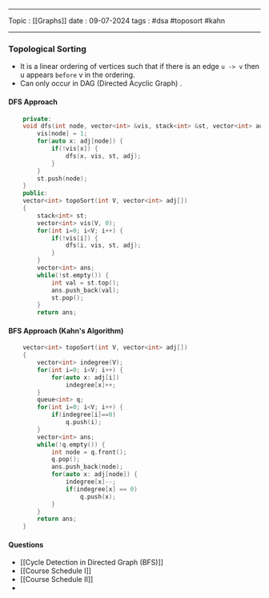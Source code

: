 
---
Topic : [[Graphs]]
date : 09-07-2024
tags : #dsa #toposort #kahn 

---
### **Topological Sorting** 
- It is a linear ordering of vertices such that if there is an edge `u -> v` then u appears `before` v in the ordering. 
- Can only occur in DAG (Directed Acyclic Graph) . 

#### **DFS Approach**

```cpp
    private:
    void dfs(int node, vector<int> &vis, stack<int> &st, vector<int> adj[]) {
        vis[node] = 1;
        for(auto x: adj[node]) {
            if(!vis[x]) {
                dfs(x, vis, st, adj);
            }
        }
        st.push(node);
    }
	public:
	vector<int> topoSort(int V, vector<int> adj[]) 
	{
	    stack<int> st;
	    vector<int> vis(V, 0);
	    for(int i=0; i<V; i++) {
	        if(!vis[i]) {
	            dfs(i, vis, st, adj);
	        }
	    }
	    vector<int> ans;
	    while(!st.empty()) {
	        int val = st.top();
	        ans.push_back(val);
	        st.pop();
	    }
	    return ans;

```


#### **BFS Approach (Kahn's Algorithm)**

```cpp
	vector<int> topoSort(int V, vector<int> adj[]) 
	{
	    vector<int> indegree(V);
	    for(int i=0; i<V; i++) {
	        for(auto x: adj[i])
	            indegree[x]++;
	    }
	    queue<int> q;
	    for(int i=0; i<V; i++) {
	        if(indegree[i]==0) 
	            q.push(i);
	    }
	    vector<int> ans;
	    while(!q.empty()) {
	        int node = q.front();
	        q.pop();
	        ans.push_back(node);
	        for(auto x: adj[node]) {
	            indegree[x]--;
	            if(indegree[x] == 0) 
	                q.push(x);
	        }
	    }
	    return ans;
	}
```


#### Questions 
- [[Cycle Detection in Directed Graph (BFS)]]
-  [[Course Schedule I]]
- [[Course Schedule II]]
- 